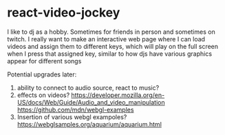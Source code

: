# react-video-jockey
I like to dj as a hobby. Sometimes for friends in person and sometimes on twitch. I really want to make an interactive 
web page where I can load videos and assign them to different keys, which will play on the full screen when I press that assigned key,
similar to how djs have various graphics appear for different songs

Potential upgrades later:
1. ability to connect to audio source, react to music?
2. effects on videos? https://developer.mozilla.org/en-US/docs/Web/Guide/Audio_and_video_manipulation https://github.com/mdn/webgl-examples
3. Insertion of various webgl exampoles? https://webglsamples.org/aquarium/aquarium.html
